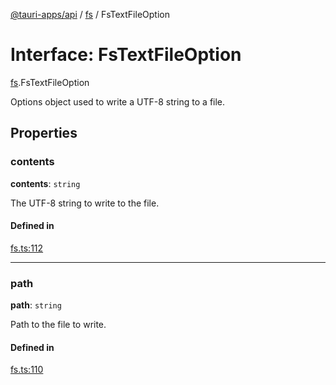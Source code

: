 [@tauri-apps/api](../README.md) / [fs](../modules/fs.md) / FsTextFileOption

# Interface: FsTextFileOption

[fs](../modules/fs.md).FsTextFileOption

Options object used to write a UTF-8 string to a file.

## Properties

### contents

 **contents**: `string`

The UTF-8 string to write to the file.

#### Defined in

[fs.ts:112](https://github.com/tauri-apps/tauri/blob/47666c4/tooling/api/src/fs.ts#L112)

___

### path

 **path**: `string`

Path to the file to write.

#### Defined in

[fs.ts:110](https://github.com/tauri-apps/tauri/blob/47666c4/tooling/api/src/fs.ts#L110)
